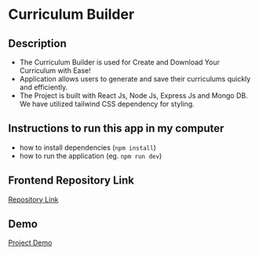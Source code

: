 # Curriculum Builder

## Description

- The Curriculum Builder is used for Create and Download Your Curriculum with Ease! 
- Application allows users to generate and save their curriculums quickly and efficiently.
- The Project is built with React Js, Node Js, Express Js and Mongo DB. We have utilized tailwind CSS dependency for styling.

## Instructions to run this app in my computer

- how to install dependencies (`npm install`)
- how to run the application (eg. `npm run dev`)

## Frontend Repository Link
[Repository Link](https://github.com/CurriculumBuilder/curriculum-builder-frontend)

## Demo

[Project Demo](https://curriculum-builder.netlify.app/)
